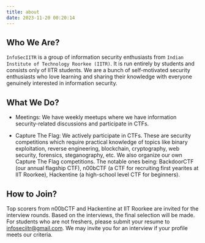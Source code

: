 ```yaml
---
title: about
date: 2023-11-20 00:20:14
---
```


## Who We Are?

`InfoSecIITR` is a group of information security enthusiasts from `Indian Institute of Technology Roorkee (IITR)`. It is run entirely by students and consists only of IITR students. We are a bunch of self-motivated security enthusiasts who love learning and sharing their knowledge with everyone genuinely interested in information security.

## What We Do?
- Meetings: We have weekly meetups where we have information security-related discussions and participate in CTFs.

- Capture The Flag: We actively participate in CTFs. These are security competitions which require practical knowledge of topics like binary exploitation, reverse engineering, blockchain, cryptography, web security, forensics, steganography, etc. We also organize our own Capture The Flag competitions. The notable ones being: BackdoorCTF (our annual flagship CTF), n00bCTF (a CTF for recruiting first yearites at IIT Roorkee), Hackentine (a high-school level CTF for beginners).

## How to Join?
Top scorers from n00bCTF and Hackentine at IIT Roorkee are invited for the interview rounds. Based on the interviews, the final selection will be made. For students who are not freshers, please submit your resume to infoseciitr@gmail.com. We may invite you for an interview if your profile meets our criteria.